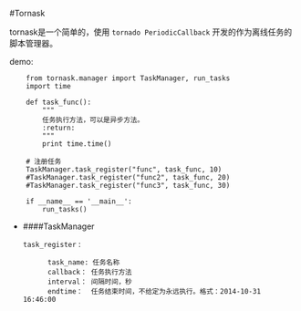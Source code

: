 #Tornask

tornask是一个简单的，使用 `tornado PeriodicCallback` 开发的作为离线任务的脚本管理器。

demo:
        
        from tornask.manager import TaskManager, run_tasks
        import time
        
        def task_func():
            """
            任务执行方法，可以是异步方法。
            :return:
            """
            print time.time()
        
        # 注册任务
        TaskManager.task_register("func", task_func, 10)
		#TaskManager.task_register("func2", task_func, 20)
		#TaskManager.task_register("func3", task_func, 30)
        
        if __name__ == '__main__':
            run_tasks()

* ####TaskManager

	`task_register` : 
		
			task_name: 任务名称
			callback： 任务执行方法
			interval： 间隔时间，秒
			endtime：  任务结束时间，不给定为永远执行。格式：2014-10-31 16:46:00